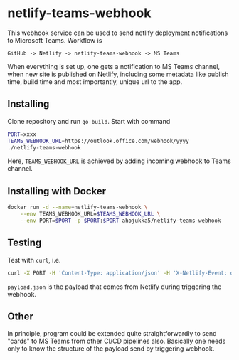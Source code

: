 # netlify-teams-webhook

This webhook service can be used to send netlify deployment notifications to
Microsoft Teams. Workflow is

```text
GitHub -> Netlify -> netlify-teams-webhook -> MS Teams
```

When everything is set up, one gets a notification to MS Teams channel, when new
site is published on Netlify, including some metadata like publish time, build
time and most importantly, unique url to the app.

## Installing

Clone repository and run `go build`. Start with command

```bash
PORT=xxxx
TEAMS_WEBHOOK_URL=https://outlook.office.com/webhook/yyyy
./netlify-teams-webhook
```

Here, `TEAMS_WEBHOOK_URL` is achieved by adding incoming webhook to Teams
channel.

## Installing with Docker

```bash
docker run -d --name=netlify-teams-webhook \
    --env TEAMS_WEBHOOK_URL=$TEAMS_WEBHOOK_URL \
    --env PORT=$PORT -p $PORT:$PORT ahojukka5/netlify-teams-webhook
```

## Testing

Test with `curl`, i.e.

```bash
curl -X PORT -H 'Content-Type: application/json' -H 'X-Netlify-Event: deploy_created' --data=@payload.json $HOST:$PORT/deploy_created
```

`payload.json` is the payload that comes from Netlify during triggering the
webhook.

## Other

In principle, program could be extended quite straightforwardly to send "cards"
to MS Teams from other CI/CD pipelines also. Basically one needs only to know
the structure of the payload send by triggering webhook.
